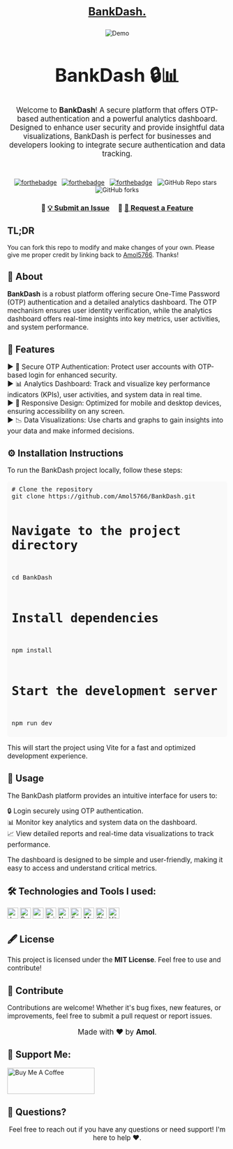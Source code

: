 <h2 align="center">
<p align="center" style="font-size: 1.2em;"><br/>
  <a href="https://bankdash-ochre.vercel.app/" target="_blank">BankDash.</a>
</h2>
<div align="center">
  <img alt="Demo" src="https://res.cloudinary.com/dlgz2t08o/image/upload/v1736936061/Bankdash._alpamc.png" />
</div>

<h1 align="center" style="font-size: 3em;">BankDash 🔒📊</h1>
<p align="center" style="font-size: 1.2em;">
  Welcome to <strong>BankDash</strong>! A secure platform that offers OTP-based authentication and a powerful analytics dashboard. Designed to enhance user security and provide insightful data visualizations, BankDash is perfect for businesses and developers looking to integrate secure authentication and data tracking.
</p>

<br/>

<center>

[![forthebadge](https://forthebadge.com/images/badges/built-with-love.svg)](https://forthebadge.com) &nbsp;
[![forthebadge](https://forthebadge.com/images/badges/made-with-javascript.svg)](https://forthebadge.com) &nbsp;
[![forthebadge](https://forthebadge.com/images/badges/open-source.svg)](https://forthebadge.com) &nbsp;
![GitHub Repo stars](https://img.shields.io/github/stars/Amol5766/BankDash?color=blue&logo=github&style=for-the-badge) &nbsp;
![GitHub forks](https://img.shields.io/github/forks/Amol5766/BankDash?color=blue&logo=github&style=for-the-badge)
                
</center>

<h3 align="center">
    🔹
    <a href="https://github.com/Amol5766/BankDash/issues/new">💡 Submit an Issue</a> &nbsp; &nbsp;
    🔹
    <a href="https://github.com/Amol5766/BankDash/pulls">🚀 Request a Feature</a>
</h3>

## TL;DR

You can fork this repo to modify and make changes of your own. Please give me proper credit by linking back to [Amol5766](https://github.com/Amol5766/BankDash). Thanks!

<h2>🔐 About</h2>
<p style="font-size: 1.1em;">
  <strong>BankDash</strong> is a robust platform offering secure One-Time Password (OTP) authentication and a detailed analytics dashboard. The OTP mechanism ensures user identity verification, while the analytics dashboard offers real-time insights into key metrics, user activities, and system performance.
</p>

<h2>🌟 Features</h2>
<p align="left" style="font-size: 1.1em;">
  ▶ 🔑 Secure OTP Authentication: Protect user accounts with OTP-based login for enhanced security.</br>
  ▶ 📊 Analytics Dashboard: Track and visualize key performance indicators (KPIs), user activities, and system data in real time.</br>
  ▶ 📱 Responsive Design: Optimized for mobile and desktop devices, ensuring accessibility on any screen.</br>
  ▶ 📉 Data Visualizations: Use charts and graphs to gain insights into your data and make informed decisions.</br>
</p>

<h2>⚙️ Installation Instructions</h2>
<p style="font-size: 1.1em;">
  To run the BankDash project locally, follow these steps:
</p>
<pre style="background: #f9f9f9; border-radius: 5px; padding: 10px;">
# Clone the repository
git clone https://github.com/Amol5766/BankDash.git

# Navigate to the project directory
cd BankDash

# Install dependencies
npm install

# Start the development server
npm run dev
</pre>
<p style="font-size: 1.1em;">
  This will start the project using Vite for a fast and optimized development experience.
</p>

<h2>🚀 Usage</h2>
<p style="font-size: 1.1em;">
  The BankDash platform provides an intuitive interface for users to:
</p>
<p align="left" style="font-size: 1.1em;">
  🔒 Login securely using OTP authentication.</br>
  📊 Monitor key analytics and system data on the dashboard.</br>
  📈 View detailed reports and real-time data visualizations to track performance.
</p>
<p style="font-size: 1.1em;">
  The dashboard is designed to be simple and user-friendly, making it easy to access and understand critical metrics.
</p>

## 🛠️ Technologies and Tools I used:
<p>

<img alt="Javascript" src="https://img.shields.io/badge/JavaScript-323330?style=for-the-badge&logo=javascript&logoColor=F7DF1E"  height="25px"/>
<img alt="React" src="https://img.shields.io/badge/React-20232A?style=for-the-badge&logo=react&logoColor=61DAFB" height="25px"/>
<img alt="npm" src="https://img.shields.io/badge/NPM-%23000000.svg?style=for-the-badge&logo=npm&logoColor=white" height="25px"/>
<img alt="Tailwindcss" src="https://img.shields.io/badge/Tailwind_CSS-38B2AC?style=for-the-badge&logo=tailwind-css&logoColor=white" height="25px"/>
<img alt="Node.js" src="https://img.shields.io/badge/Node.js-339933?style=for-the-badge&logo=node.js&logoColor=white" height="25px"/>
<img alt="Express" src="https://img.shields.io/badge/Express-000000?style=for-the-badge&logo=express&logoColor=white" height="25px"/>
<img alt="MongoDB" src="https://img.shields.io/badge/MongoDB-47A248?style=for-the-badge&logo=mongodb&logoColor=white" height="25px"/>
<img alt="Chart.js" src="https://img.shields.io/badge/Chart.js-F7B93E?style=for-the-badge&logo=chart.js&logoColor=white" height="25px"/>
<img alt="Vite" src="https://img.shields.io/badge/Vite-%23646CFF.svg?style=for-the-badge&logo=vite&logoColor=white" height="25px"/>

                        
<h2>🖋 License</h2>
<p style="font-size: 1.1em;">
  This project is licensed under the <strong>MIT License</strong>. Feel free to use and contribute!
</p>

<h2>🙌 Contribute</h2>
<p style="font-size: 1.1em;">
  Contributions are welcome! Whether it's bug fixes, new features, or improvements, feel free to submit a pull request or report issues.
</p>

<p align="center" style="font-size: 1.2em;">Made with ❤️ by <strong>Amol</strong>.</p>

## 🤝 Support Me:

<a href="https://buymeacoffee.com/amol.m" target="_blank"><img src="https://cdn.buymeacoffee.com/buttons/v2/default-violet.png" alt="Buy Me A Coffee" height="60px" width="200px"></a>

<h2>📧 Questions?</h2>
<p align="center" style="font-size: 1.1em;">Feel free to reach out if you have any questions or need support! I'm here to help ❤️.</p>
